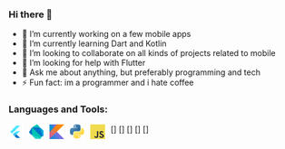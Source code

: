 ### Hi there 👋
- 🔭 I’m currently working on a few mobile apps
- 🌱 I’m currently learning Dart and Kotlin
- 👯 I’m looking to collaborate on all kinds of projects related to mobile
- 🤔 I’m looking for help with Flutter
- 💬 Ask me about anything, but preferably programming and tech
- ⚡ Fun fact: im a programmer and i hate coffee

### Languages and Tools:

[<img align="left" alt="Visual Studio Code" width="26px" src="images/flutter.png" style="padding-right:10px;" />]
[<img align="left" alt="Visual Studio Code" width="26px" src="images/dart.png" style="padding-right:10px;" />]
[<img align="left" alt="Visual Studio Code" width="26px" src="images/kotlin.png" style="padding-right:10px;" />]
[<img align="left" alt="Visual Studio Code" width="26px" src="images/python.png" style="padding-right:10px;" />]
[<img align="left" alt="Visual Studio Code" width="26px" src="images/javascript.png" style="padding-right:10px;" />]
